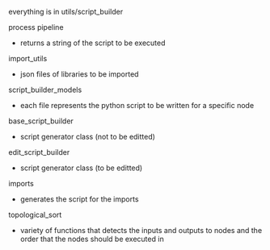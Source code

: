 everything is in utils/script_builder

process pipeline
- returns a string of the script to be executed 

import_utils
- json files of libraries to be imported

script_builder_models
- each file represents the python script to be written for a specific node

base_script_builder
- script generator class (not to be editted)

edit_script_builder
- script generator class (to be editted)

imports
- generates the script for the imports 

topological_sort
- variety of functions that detects the inputs and outputs to nodes and the order that the nodes should be executed in


